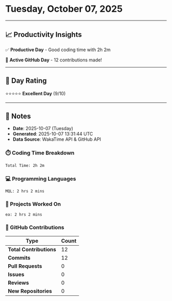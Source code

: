 # Tuesday, October 07, 2025

---

## 📈 Productivity Insights

✅ **Productive Day** - Good coding time with 2h 2m

🚀 **Active GitHub Day** - 12 contributions made!

---

## 🎯 Day Rating

⭐⭐⭐⭐⭐ **Excellent Day** (9/10)

---

## 📝 Notes

- **Date**: 2025-10-07 (Tuesday)
- **Generated**: 2025-10-07 13:31:44 UTC
- **Data Source**: WakaTime API & GitHub API


### ⏱️ Coding Time Breakdown

```
Total Time: 2h 2m
```

### 💻 Programming Languages

```
MQL: 2 hrs 2 mins
```

### 📂 Projects Worked On

```
ea: 2 hrs 2 mins

```


### 🐙 GitHub Contributions

| Type | Count |
|------|-------|
| **Total Contributions** | 12 |
| **Commits** | 12 |
| **Pull Requests** | 0 |
| **Issues** | 0 |
| **Reviews** | 0 |
| **New Repositories** | 0 |

